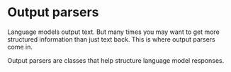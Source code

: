 # Output parsers

Language models output text. But many times you may want to get more structured information than just text back. This is where output parsers come in.

Output parsers are classes that help structure language model responses.
